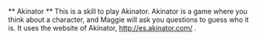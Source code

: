 ** Akinator **
This is a skill to play Akinator.
Akinator is a game where you think about a character, and Maggie will ask you questions to guess who it is.
It uses the website of Akinator, http://es.akinator.com/ .